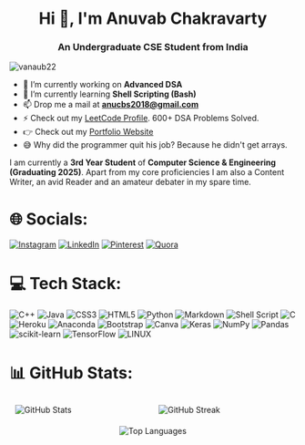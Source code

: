 <h1 align="center">Hi 👋, I'm Anuvab Chakravarty</h1>

<h3 align="center">An Undergraduate CSE Student from India</h3>

<p align="left"> <img src="https://komarev.com/ghpvc/?username=vanaub22&label=Profile%20views&color=0e75b6&style=flat" alt="vanaub22" /> </p>

- 🔭 I’m currently working on **Advanced DSA**
- 🌱 I’m currently learning **Shell Scripting (Bash)**
- 📫 Drop me a mail at **anucbs2018@gmail.com**
- ⚡ Check out my [LeetCode Profile](https://leetcode.com/Anuvab/). 600+ DSA Problems Solved.
- 👉 Check out my [Portfolio Website](https://vanaub22.github.io/Portfolio-Website-2023/)
- 😅 Why did the programmer quit his job? Because he didn't get arrays.

I am currently a **3rd Year Student** of **Computer Science & Engineering** **(Graduating 2025)**. Apart from my core proficiencies I am also a Content Writer, an avid Reader and an amateur debater in my spare time.

# 🌐 Socials:
[![Instagram](https://img.shields.io/badge/Instagram-%23E4405F.svg?logo=Instagram&logoColor=white)](https://instagram.com/surrealist.psyche) [![LinkedIn](https://img.shields.io/badge/LinkedIn-%230077B5.svg?logo=linkedin&logoColor=white)](https://linkedin.com/in/anuvab-chakravarty-001b39233) [![Pinterest](https://img.shields.io/badge/Pinterest-%23E60023.svg?logo=Pinterest&logoColor=white)](https://pinterest.com/anucbs2018) [![Quora](https://img.shields.io/badge/Quora-%23B92B27.svg?logo=Quora&logoColor=white)](https://quora.com/profile/Anuvab-Chakravarty) 

# 💻 Tech Stack:
![C++](https://img.shields.io/badge/c++-%2300599C.svg?style=plastic&logo=c%2B%2B&logoColor=white) ![Java](https://img.shields.io/badge/java-%23ED8B00.svg?style=plastic&logo=java&logoColor=white) ![CSS3](https://img.shields.io/badge/css3-%231572B6.svg?style=plastic&logo=css3&logoColor=white) ![HTML5](https://img.shields.io/badge/html5-%23E34F26.svg?style=plastic&logo=html5&logoColor=white) ![Python](https://img.shields.io/badge/python-3670A0?style=plastic&logo=python&logoColor=ffdd54) ![Markdown](https://img.shields.io/badge/markdown-%23000000.svg?style=plastic&logo=markdown&logoColor=white) ![Shell Script](https://img.shields.io/badge/shell_script-%23121011.svg?style=plastic&logo=gnu-bash&logoColor=white) ![C](https://img.shields.io/badge/c-%2300599C.svg?style=plastic&logo=c&logoColor=white) ![Heroku](https://img.shields.io/badge/heroku-%23430098.svg?style=plastic&logo=heroku&logoColor=white) ![Anaconda](https://img.shields.io/badge/Anaconda-%2344A833.svg?style=plastic&logo=anaconda&logoColor=white) ![Bootstrap](https://img.shields.io/badge/bootstrap-%23563D7C.svg?style=plastic&logo=bootstrap&logoColor=white) ![Canva](https://img.shields.io/badge/Canva-%2300C4CC.svg?style=plastic&logo=Canva&logoColor=white) ![Keras](https://img.shields.io/badge/Keras-%23D00000.svg?style=plastic&logo=Keras&logoColor=white) ![NumPy](https://img.shields.io/badge/numpy-%23013243.svg?style=plastic&logo=numpy&logoColor=white) ![Pandas](https://img.shields.io/badge/pandas-%23150458.svg?style=plastic&logo=pandas&logoColor=white) ![scikit-learn](https://img.shields.io/badge/scikit--learn-%23F7931E.svg?style=plastic&logo=scikit-learn&logoColor=white) ![TensorFlow](https://img.shields.io/badge/TensorFlow-%23FF6F00.svg?style=plastic&logo=TensorFlow&logoColor=white) ![LINUX](https://img.shields.io/badge/Linux-FCC624?style=plastic&logo=linux&logoColor=black)
# 📊 GitHub Stats:
<div style="display: flex; justify-content: center;">
    <div style="flex-basis: 50%; padding: 10px;">
        <img src="https://github-readme-stats.vercel.app/api?username=Vanaub22&theme=gotham&hide_border=false&include_all_commits=false&count_private=false" alt="GitHub Stats" />
    </div>
    <div style="flex-basis: 50%; padding: 10px;">
        <img src="https://github-readme-streak-stats.herokuapp.com/?user=Vanaub22&theme=gotham&hide_border=false" alt="GitHub Streak" />
    </div>
</div>
<div style="text-align: center; padding: 10px;">
    <img src="https://github-readme-stats.vercel.app/api/top-langs/?username=Vanaub22&theme=gotham&hide_border=false&include_all_commits=false&count_private=false&layout=compact" alt="Top Languages" />
</div>

